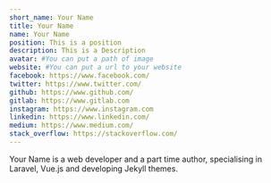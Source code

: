 ```yaml
---
short_name: Your Name
title: Your Name
name: Your Name
position: This is a position
description: This is a Description
avatar: #You can put a path of image
website: #You can put a url to your website
facebook: https://www.facebook.com/
twitter: https://www.twitter.com/
github: https://www.github.com/
gitlab: https://www.gitlab.com
instagram: https://www.instagram.com
linkedin: https://www.linkedin.com/
medium: https://www.medium.com/
stack_overflow: https://stackoverflow.com/
---
```

Your Name is a web developer and a part time author, specialising in Laravel, Vue.js and developing Jekyll themes.